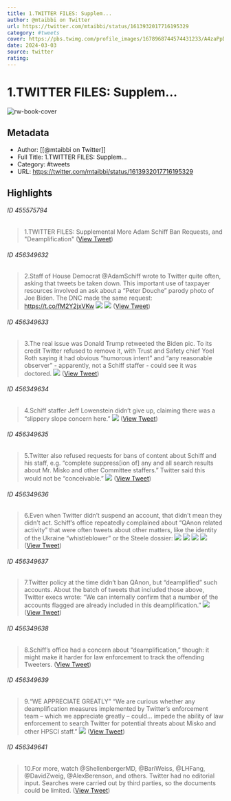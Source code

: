 ```yaml
---
title: 1.TWITTER FILES: Supplem...
author: @mtaibbi on Twitter
url: https://twitter.com/mtaibbi/status/1613932017716195329
category: #tweets
cover: https://pbs.twimg.com/profile_images/1678968744574431233/A4zaPpDG.jpg
date: 2024-03-03
source: twitter
rating:
---
```

# 1.TWITTER FILES: Supplem...

![rw-book-cover](https://pbs.twimg.com/profile_images/1678968744574431233/A4zaPpDG.jpg)

## Metadata
- Author: [[@mtaibbi on Twitter]]
- Full Title: 1.TWITTER FILES: Supplem...
- Category: #tweets
- URL: https://twitter.com/mtaibbi/status/1613932017716195329

## Highlights
###### ID 455575794
> 1.TWITTER FILES: Supplemental 
> More Adam Schiff Ban Requests, 
> and "Deamplification" ([View Tweet](https://twitter.com/mtaibbi/status/1613932017716195329))
    
###### ID 456349632
> 2.Staff of House Democrat @AdamSchiff wrote to Twitter quite often, asking that tweets be taken down. This important use of taxpayer resources involved an ask about a “Peter Douche” parody photo of Joe Biden. The DNC made the same request: https://t.co/fM2Y2jxVKw 
> ![](https://pbs.twimg.com/media/FmXVJVGXgAc5o_X.jpg) 
> ![](https://pbs.twimg.com/media/FmXVJVEXEAQP5A-.jpg) ([View Tweet](https://twitter.com/mtaibbi/status/1613932019494391811))
    
###### ID 456349633
> 3.The real issue was Donald Trump retweeted the Biden pic. To its credit Twitter refused to remove it, with Trust and Safety chief Yoel Roth saying it had obvious “humorous intent” and “any reasonable observer” - apparently, not a Schiff staffer - could see it was doctored. 
> ![](https://pbs.twimg.com/media/FmXVK3vX0AEKuAa.jpg) ([View Tweet](https://twitter.com/mtaibbi/status/1613932023298625539))
    
###### ID 456349634
> 4.Schiff staffer Jeff Lowenstein didn’t give up, claiming there was a “slippery slope concern here.” 
> ![](https://pbs.twimg.com/media/FmXVMo_XwAIpWtU.jpg) ([View Tweet](https://twitter.com/mtaibbi/status/1613932025353834497))
    
###### ID 456349635
> 5.Twitter also refused requests for bans of content about Schiff and his staff, e.g. “complete suppress[ion of] any and all search results about Mr. Misko and other Committee staffers.” Twitter said this would not be “conceivable.” 
> ![](https://pbs.twimg.com/media/FmXWVpwWAAIe9xQ.jpg) ([View Tweet](https://twitter.com/mtaibbi/status/1613932027312480263))
    
###### ID 456349636
> 6.Even when Twitter didn’t suspend an account, that didn’t mean they didn’t act. Schiff’s office repeatedly complained about “QAnon related activity” that were often tweets about other matters, like the identity of the Ukraine “whistleblower” or the Steele dossier: 
> ![](https://pbs.twimg.com/media/FmXWZSOXoAMkt9c.jpg) 
> ![](https://pbs.twimg.com/media/FmXWZTNWQAQlBDz.jpg) 
> ![](https://pbs.twimg.com/media/FmXWZUKXkAEa_mP.jpg) 
> ![](https://pbs.twimg.com/media/FmXWZVHXEAYHewP.jpg) ([View Tweet](https://twitter.com/mtaibbi/status/1613932028784742400))
    
###### ID 456349637
> 7.Twitter policy at the time didn’t ban QAnon, but “deamplified” such accounts. About the batch of tweets that included those above, Twitter execs wrote: “We can internally confirm that a number of the accounts flagged are already included in this deamplification.” 
> ![](https://pbs.twimg.com/media/FmXWa62WIAAj1Q8.jpg) ([View Tweet](https://twitter.com/mtaibbi/status/1613932031142133761))
    
###### ID 456349638
> 8.Schiff’s office had a concern about “deamplification,” though: it might make it harder for law enforcement to track the offending Tweeters. ([View Tweet](https://twitter.com/mtaibbi/status/1613932033746550784))
    
###### ID 456349639
> 9.“WE APPRECIATE GREATLY” 
> “We are curious whether any deamplification measures implemented by Twitter’s enforcement team – which we appreciate greatly – could… impede the ability of law enforcement to search Twitter for potential threats about Misko and other HPSCI staff.” 
> ![](https://pbs.twimg.com/media/FmXWd0HXgAEOaUj.jpg) ([View Tweet](https://twitter.com/mtaibbi/status/1613932035260784643))
    
###### ID 456349641
> 10.For more, watch @ShellenbergerMD, @BariWeiss, @LHFang, @DavidZweig, @AlexBerenson, and others.
> Twitter had no editorial input. Searches were carried out by third parties, so the documents could be limited. ([View Tweet](https://twitter.com/mtaibbi/status/1613932037831856128))
    

